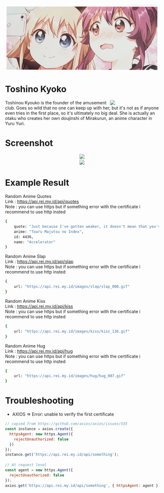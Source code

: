 <div align="center"><img src="https://raw.githubusercontent.com/Eilaluth/Ayano/main/img/ayanoxkyoko.png" /></div>

# Toshino Kyoko

<img src="https://static.wikia.nocookie.net/yuruyuri/images/4/46/KyokoToshino-NYS3.png/revision/latest/scale-to-width-down/350?cb=20201118084325" width="160" align="right" />

Toshinou Kyouko is the founder of the amusement club. Goes so wild that no one can keep up with her, but it's not as if anyone even tries in the first place, so it's ultimately no big deal. She is actually an otaku who creates her own doujinshi of Mirakurun, an anime character in Yuru Yuri.

# Screenshot

<div align="center">
  <img src="https://i.ibb.co/G9b024C/Desktop-Screenshot-2021-09-30-21-24-43-08.png"/><br/>
  <img src="https://i.ibb.co/MVbPH3k/Desktop-Screenshot-2021-09-30-21-37-30-50.png"/>
</div>

# Example Result

Random Anime Quotes <br/>
Link : https://api.rei.my.id/api/quotes <br/>
Note : you can use https but if something error with the certificate i recommend to use http insted
```bash
{
    quote: "Just because I've gotten weaker, it doesn't mean that you've gotten stronger, right?",
    anime: "Toaru Majutsu no Index",
    id: 4436,
    name: "Accelerator"
}
```

Random Anime Slap <br/>
Link : https://api.rei.my.id/api/slap <br/>
Note : you can use https but if something error with the certificate i recommend to use http insted
```bash
{
    url: "https://api.rei.my.id/images/slap/slap_008.gif"
}
```

Random Anime Kiss <br/>
Link : https://api.rei.my.id/api/kiss <br/>
Note : you can use https but if something error with the certificate i recommend to use http insted
```bash
{
    url: "https://api.rei.my.id/images/kiss/kiss_136.gif"
}
```

Random Anime Hug <br/>
Link : https://api.rei.my.id/api/hug <br/>
Note : you can use https but if something error with the certificate i recommend to use http insted
```bash
{
    url: "https://api.rei.my.id/images/hug/hug_087.gif"
}
```
# Troubleshooting

- AXIOS => Error: unable to verify the first certificate

```javascript
// copied from https://github.com/axios/axios/issues/535
const instance = axios.create({
  httpsAgent: new https.Agent({  
    rejectUnauthorized: false
  })
});
instance.get('https://api.rei.my.id/api/something');

// At request level
const agent = new https.Agent({  
  rejectUnauthorized: false
});
axios.get('https://api.rei.my.id/api/something', { httpsAgent: agent });

```

